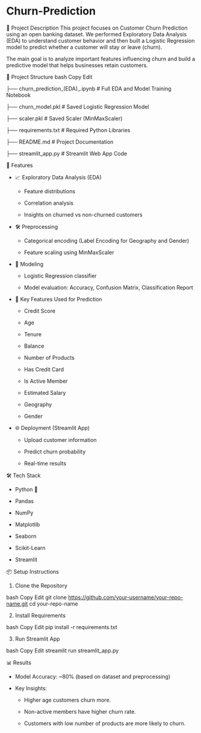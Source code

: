 # Churn-Prediction


📝 Project Description
This project focuses on Customer Churn Prediction using an open banking dataset.
We performed Exploratory Data Analysis (EDA) to understand customer behavior and then built a Logistic Regression model to predict whether a customer will stay or leave (churn).

The main goal is to analyze important features influencing churn and build a predictive model that helps businesses retain customers.

📁 Project Structure
bash
Copy
Edit

├── churn_prediction_(EDA)_.ipynb   # Full EDA and Model Training Notebook

├── churn_model.pkl                 # Saved Logistic Regression Model

├── scaler.pkl                      # Saved Scaler (MinMaxScaler)

├── requirements.txt                # Required Python Libraries

├── README.md                       # Project Documentation

├── streamlit_app.py                 # Streamlit Web App Code

🚀 Features
* 📈 Exploratory Data Analysis (EDA)

  * Feature distributions

  * Correlation analysis

  * Insights on churned vs non-churned customers

* 🛠️ Preprocessing

  * Categorical encoding (Label Encoding for Geography and Gender)

  * Feature scaling using MinMaxScaler

* 🤖 Modeling

  * Logistic Regression classifier

  * Model evaluation: Accuracy, Confusion Matrix, Classification Report

* 🎯 Key Features Used for Prediction

  * Credit Score

  * Age

  * Tenure

  * Balance

  * Number of Products

  * Has Credit Card

  * Is Active Member

  * Estimated Salary

  * Geography

  * Gender

* 🌐 Deployment (Streamlit App)

  * Upload customer information

  * Predict churn probability

  * Real-time results

🛠️ Tech Stack

  * Python 🐍

  * Pandas

  * NumPy

  * Matplotlib

  * Seaborn

  * Scikit-Learn

  * Streamlit

📦 Setup Instructions

1. Clone the Repository

bash
Copy
Edit
git clone https://github.com/your-username/your-repo-name.git
cd your-repo-name

2. Install Requirements

bash
Copy
Edit
pip install -r requirements.txt

3. Run Streamlit App

bash
Copy
Edit
streamlit run streamlit_app.py

📊 Results

* Model Accuracy: ~80% (based on dataset and preprocessing)

* Key Insights:

  * Higher age customers churn more.

  * Non-active members have higher churn rate.

  * Customers with low number of products are more likely to churn.
